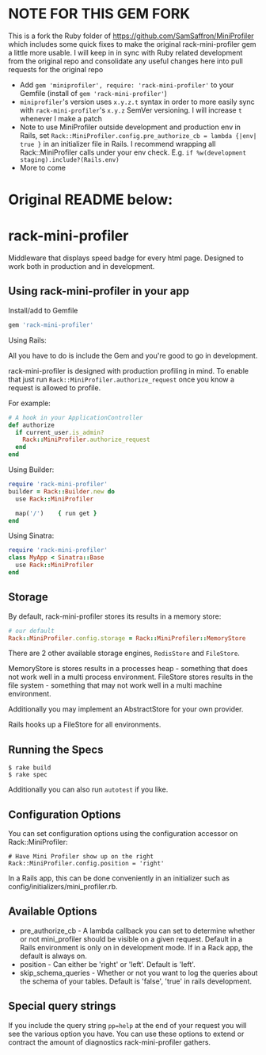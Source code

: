# NOTE FOR THIS GEM FORK

This is a fork the Ruby folder of https://github.com/SamSaffron/MiniProfiler which includes some quick fixes to make the original rack-mini-profiler gem a little more usable. I will  keep in in sync with Ruby related development from the original repo and consolidate any useful changes here into pull requests for the original repo

* Add `gem 'miniprofiler', require: 'rack-mini-profiler'` to your Gemfile (install of `gem 'rack-mini-profiler'`)
* `miniprofiler`'s version uses `x.y.z.t` syntax in order to more easily sync with `rack-mini-profiler`'s `x.y.z` SemVer versioning. I will increase `t` whenever I make a patch
* Note to use MiniProfiler outside development and production env in Rails, set `Rack::MiniProfiler.config.pre_authorize_cb = lambda {|env| true }` in an initializer file in Rails. I recommend wrapping all Rack::MiniProfiler calls under your env check. E.g. `if %w(development staging).include?(Rails.env)`
* More to come

# Original README below:

# rack-mini-profiler

Middleware that displays speed badge for every html page. Designed to work both in production and in development.

## Using rack-mini-profiler in your app

Install/add to Gemfile

```ruby
gem 'rack-mini-profiler'
```
Using Rails:

All you have to do is include the Gem and you're good to go in development.

rack-mini-profiler is designed with production profiling in mind. To enable that just run `Rack::MiniProfiler.authorize_request` once you know a request is allowed to profile.

For example:

```ruby
# A hook in your ApplicationController
def authorize
  if current_user.is_admin?
    Rack::MiniProfiler.authorize_request
  end
end
````


Using Builder:

```ruby
require 'rack-mini-profiler'
builder = Rack::Builder.new do
  use Rack::MiniProfiler

  map('/')    { run get }
end
```

Using Sinatra:

```ruby
require 'rack-mini-profiler'
class MyApp < Sinatra::Base
  use Rack::MiniProfiler
end
```

## Storage

By default, rack-mini-profiler stores its results in a memory store:

```ruby
# our default
Rack::MiniProfiler.config.storage = Rack::MiniProfiler::MemoryStore
```

There are 2 other available storage engines, `RedisStore` and `FileStore`.

MemoryStore is stores results in a processes heap - something that does not work well in a multi process environment.
FileStore stores results in the file system - something that may not work well in a multi machine environment.

Additionally you may implement an AbstractStore for your own provider.

Rails hooks up a FileStore for all environments.

## Running the Specs

```
$ rake build
$ rake spec
```

Additionally you can also run `autotest` if you like.

## Configuration Options

You can set configuration options using the configuration accessor on Rack::MiniProfiler:

```
# Have Mini Profiler show up on the right
Rack::MiniProfiler.config.position = 'right'
```

In a Rails app, this can be done conveniently in an initializer such as config/initializers/mini_profiler.rb.

## Available Options

* pre_authorize_cb - A lambda callback you can set to determine whether or not mini_profiler should be visible on a given request. Default in a Rails environment is only on in development mode. If in a Rack app, the default is always on.
* position - Can either be 'right' or 'left'. Default is 'left'.
* skip_schema_queries - Whether or not you want to log the queries about the schema of your tables. Default is 'false', 'true' in rails development.

## Special query strings

If you include the query string `pp=help` at the end of your request you will see the various option you have. You can use these options to extend or contract the amount of diagnostics rack-mini-profiler gathers.

